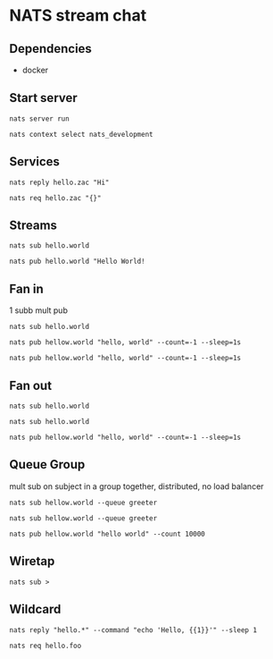 # NATS stream chat

## Dependencies

- docker


## Start server

`nats server run`

`nats context select nats_development`

## Services

`nats reply hello.zac "Hi"`

`nats req hello.zac "{}"`

## Streams

`nats sub hello.world`

`nats pub hello.world "Hello World!`

## Fan in

1 subb mult pub

`nats sub hello.world`

`nats pub hellow.world "hello, world" --count=-1 --sleep=1s`

`nats pub hellow.world "hello, world" --count=-1 --sleep=1s`

## Fan out

`nats sub hello.world`

`nats sub hello.world`

`nats pub hellow.world "hello, world" --count=-1 --sleep=1s`

## Queue Group

mult sub on subject in a group together, distributed, no load balancer

`nats sub hellow.world --queue greeter`

`nats sub hellow.world --queue greeter`

`nats pub hellow.world "hello world" --count 10000`

## Wiretap

`nats sub >`


## Wildcard

`nats reply "hello.*" --command "echo 'Hello, {{1}}'" --sleep 1`

`nats req hello.foo`
